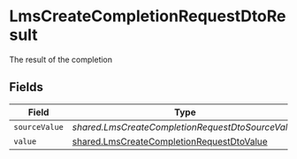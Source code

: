# LmsCreateCompletionRequestDtoResult

The result of the completion


## Fields

| Field                                                                                                         | Type                                                                                                          | Required                                                                                                      | Description                                                                                                   |
| ------------------------------------------------------------------------------------------------------------- | ------------------------------------------------------------------------------------------------------------- | ------------------------------------------------------------------------------------------------------------- | ------------------------------------------------------------------------------------------------------------- |
| `sourceValue`                                                                                                 | *shared.LmsCreateCompletionRequestDtoSourceValue*                                                             | :heavy_minus_sign:                                                                                            | N/A                                                                                                           |
| `value`                                                                                                       | [shared.LmsCreateCompletionRequestDtoValue](../../../sdk/models/shared/lmscreatecompletionrequestdtovalue.md) | :heavy_minus_sign:                                                                                            | N/A                                                                                                           |